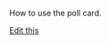 How to use the poll card.

[Edit this](https://github.com/tuimedia/gel-cards/edit/master/docs/poll--usage.md) 

